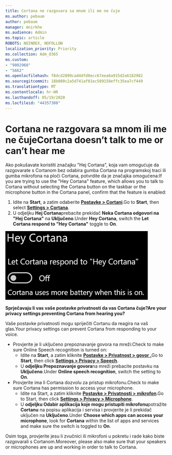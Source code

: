 ```yaml
---
title: Cortana ne razgovara sa mnom ili me ne čuje
ms.author: pebaum
author: pebaum
manager: mnirkhe
ms.audience: Admin
ms.topic: article
ROBOTS: NOINDEX, NOFOLLOW
localization_priority: Priority
ms.collection: Adm_O365
ms.custom:
- "9002960"
- "5662"
ms.openlocfilehash: f8dcd2899cad4dfd0ecc67eea6a915d2a6182982
ms.sourcegitcommit: 18b080c2a5d741af01ec589158effc35ea7cf449
ms.translationtype: MT
ms.contentlocale: hr-HR
ms.lasthandoff: 05/19/2020
ms.locfileid: "44357308"
---
```

# <a name="cortana-doesnt-talk-to-me-or-cant-hear-me"></a><span data-ttu-id="46846-102">Cortana ne razgovara sa mnom ili me ne čuje</span><span class="sxs-lookup"><span data-stu-id="46846-102">Cortana doesn’t talk to me or can’t hear me</span></span>

<span data-ttu-id="46846-103">Ako pokušavate koristiti značajku "Hej Cortana", koja vam omogućuje da razgovarate s Cortanom bez odabira gumba Cortana na programskoj traci ili gumba mikrofona na ploči Cortana, potvrdite da je značajka omogućena:</span><span class="sxs-lookup"><span data-stu-id="46846-103">If you are trying to use the "Hey Cortana" feature, which allows you to talk to Cortana without selecting the Cortana button on the taskbar or the microphone button in the Cortana panel, confirm that the feature is enabled:</span></span>

1. <span data-ttu-id="46846-104">Idite na **Start**, a zatim odaberite **[Postavke > Cortani](ms-settings:cortana?activationSource=GetHelp)**.</span><span class="sxs-lookup"><span data-stu-id="46846-104">Go to **Start**, then select **[Settings > Cortana](ms-settings:cortana?activationSource=GetHelp)**.</span></span>
2. <span data-ttu-id="46846-105">U odjeljku **Hej Cortana**prebacite prekidač **Neka Cortana odgovori na "Hej Cortana"** na **Uključeno**.</span><span class="sxs-lookup"><span data-stu-id="46846-105">Under **Hey Cortana**, switch the **Let Cortana respond to "Hey Cortana"** toggle to **On**.</span></span>

![Hej Cortana](media/hey-cortana.png)

<span data-ttu-id="46846-107">**Sprječavaju li vas vaše postavke privatnosti da vas Cortana čuje?**</span><span class="sxs-lookup"><span data-stu-id="46846-107">**Are your privacy settings preventing Cortana from hearing you?**</span></span>

<span data-ttu-id="46846-108">Vaše postavke privatnosti mogu spriječiti Cortanu da reagira na vaš glas.</span><span class="sxs-lookup"><span data-stu-id="46846-108">Your privacy settings can prevent Cortana from responding to your voice.</span></span>
- <span data-ttu-id="46846-109">Provjerite je li uključeno prepoznavanje govora na mreži:</span><span class="sxs-lookup"><span data-stu-id="46846-109">Check to make sure Online Speech recognition is turned on:</span></span>
    - <span data-ttu-id="46846-110">Idite na **Start**, a zatim kliknite **[Postavke > Privatnost > govor .](ms-settings:privacy-speech?activationSource=GetHelp)**</span><span class="sxs-lookup"><span data-stu-id="46846-110">Go to **Start**, then click **[Settings > Privacy > Speech](ms-settings:privacy-speech?activationSource=GetHelp)**.</span></span>
    - <span data-ttu-id="46846-111">U **odjeljku Prepoznavanje govora**na mreži prebacite postavku na **Uključeno**.</span><span class="sxs-lookup"><span data-stu-id="46846-111">Under **Online speech recognition**, switch the setting to **On**.</span></span>
- <span data-ttu-id="46846-112">Provjerite ima li Cortana dozvolu za pristup mikrofonu.</span><span class="sxs-lookup"><span data-stu-id="46846-112">Check to make sure Cortana has permission to access your microphone.</span></span> 
    - <span data-ttu-id="46846-113">Idite na Start, a zatim kliknite **[Postavke > Privatnosti > mikrofon](ms-settings:privacy-microphone?activationSource=GetHelp)**.</span><span class="sxs-lookup"><span data-stu-id="46846-113">Go to Start, then click **[Settings > Privacy > Microphone](ms-settings:privacy-microphone?activationSource=GetHelp)**.</span></span>
    - <span data-ttu-id="46846-114">U **odjeljku Odabir aplikacija koje mogu pristupiti mikrofonu**potražite **Cortanu** na popisu aplikacija i servisa i provjerite je li prekidač uključen na **Uključeno**.</span><span class="sxs-lookup"><span data-stu-id="46846-114">Under **Choose which apps can access your microphone**, look for **Cortana** within the list of apps and services and make sure the switch is toggled to **On**.</span></span>

<span data-ttu-id="46846-115">Osim toga, provjerite jesu li zvučnici ili mikrofoni u pokretu i rade kako biste razgovarali s Cortanom.</span><span class="sxs-lookup"><span data-stu-id="46846-115">Moreover, please also make sure that your speakers or microphones are up and working in order to talk to Cortana.</span></span>
